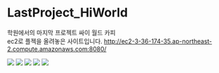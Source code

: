 # LastProject_HiWorld
학원에서의 마지막 프로젝트 싸이 월드 카피 <br>
ec2로 플젝을 올려놓은 사이트입니다. http://ec2-3-36-174-35.ap-northeast-2.compute.amazonaws.com:8080/ <br>

<img src="https://tistory1.daumcdn.net/tistory/4690055/skin/images/project5.png">
<img src="https://tistory1.daumcdn.net/tistory/4690055/skin/images/project6.png">
<img src="https://tistory1.daumcdn.net/tistory/4690055/skin/images/project7.png">
<img src="https://tistory1.daumcdn.net/tistory/4690055/skin/images/project8.png">
<img src="https://tistory1.daumcdn.net/tistory/4690055/skin/images/project9.png">

